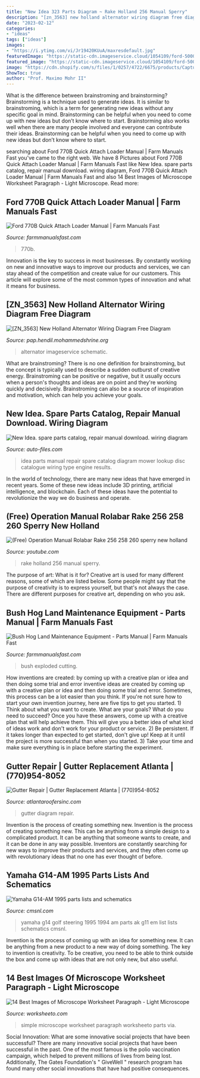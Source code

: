 ```yaml
---
title: "New Idea 323 Parts Diagram ~ Rake Holland 256 Manual Sperry"
description: "[zn_3563] new holland alternator wiring diagram free diagram"
date: "2023-02-12"
categories:
- "ideas"
tags: ["ideas"]
images:
- "https://i.ytimg.com/vi/Jr19420KUuA/maxresdefault.jpg"
featuredImage: "https://static-cdn.imageservice.cloud/1054109/ford-5000-tractor-starter-wiring-diagram-most-oliver-70-ignition.jpg"
featured_image: "https://static-cdn.imageservice.cloud/1054109/ford-5000-tractor-starter-wiring-diagram-most-oliver-70-ignition.jpg"
image: "https://cdn.shopify.com/s/files/1/0257/4722/6675/products/Capture-03_7d7087b9-8922-4302-8244-19b7f3e5f100_1024x.jpg?v=1581975072"
ShowToc: true
author: "Prof. Maximo Mohr II"
---
```



What is the difference between brainstroming and brainstorming?
Brainstorming is a technique used to generate ideas. It is similar to brainstroming, which is a term for generating new ideas without any specific goal in mind. Brainstorming can be helpful when you need to come up with new ideas but don’t know where to start.  Brainstorming also works well when there are many people involved and everyone can contribute their ideas. Brainstorming can be helpful when you need to come up with new ideas but don’t know where to start.

	

		
searching about Ford 770B Quick Attach Loader Manual | Farm Manuals Fast you've came to the right web. We have 8 Pictures about Ford 770B Quick Attach Loader Manual | Farm Manuals Fast like New Idea. spare parts catalog, repair manual download. wiring diagram, Ford 770B Quick Attach Loader Manual | Farm Manuals Fast and also 14 Best Images of Microscope Worksheet Paragraph - Light Microscope. Read more:
		
    
## Ford 770B Quick Attach Loader Manual | Farm Manuals Fast

<img loading=lazy src="http://cdn.shopify.com/s/files/1/0257/4722/6675/products/2-15_1024x.jpg?v=1581975064" onerror="this.onerror=null;this.src='https://tse4.mm.bing.net/th?id=OIP.toXFtxw4ppgmCZ5q3xkj4wHaJm&amp;pid=15.1';" alt="Ford 770B Quick Attach Loader Manual | Farm Manuals Fast">

_Source: farmmanualsfast.com_

>770b. 

	

Innovation is the key to success in most businesses. By constantly working on new and innovative ways to improve our products and services, we can stay ahead of the competition and create value for our customers. This article will explore some of the most common types of innovation and what it means for business.

    
## [ZN_3563] New Holland Alternator Wiring Diagram Free Diagram

<img loading=lazy src="https://static-cdn.imageservice.cloud/1054109/ford-5000-tractor-starter-wiring-diagram-most-oliver-70-ignition.jpg" onerror="this.onerror=null;this.src='https://tse1.mm.bing.net/th?id=OIP.tajHLEnMh_OYLOCskrg8xwAAAA&amp;pid=15.1';" alt="[ZN_3563] New Holland Alternator Wiring Diagram Free Diagram">

_Source: pap.hendil.mohammedshrine.org_

>alternator imageservice schematic. 

	

What are brainstroming?
There is no one definition for brainstroming, but the concept is typically used to describe a sudden outburst of creative energy. Brainstroming can be positive or negative, but it usually occurs when a person's thoughts and ideas are on point and they're working quickly and decisively. Brainstroming can also be a source of inspiration and motivation, which can help you achieve your goals.

    
## New Idea. Spare Parts Catalog, Repair Manual Download. Wiring Diagram

<img loading=lazy src="https://auto-files.com/file/784186e53413564c4a3812e7f8bcaeb8e9263deb/new-idea.gif" onerror="this.onerror=null;this.src='https://tse3.mm.bing.net/th?id=OIP.wYlgpZX4TgthK-co9aPKAgHaFx&amp;pid=15.1';" alt="New Idea. spare parts catalog, repair manual download. wiring diagram">

_Source: auto-files.com_

>idea parts manual repair spare catalog diagram mower lookup disc catalogue wiring type engine results. 

	

In the world of technology, there are many new ideas that have emerged in recent years. Some of these new ideas include 3D printing, artificial intelligence, and blockchain. Each of these ideas have the potential to revolutionize the way we do business and operate.

    
## (Free) Operation Manual Rolabar Rake 256 258 260 Sperry New Holland

<img loading=lazy src="https://i.ytimg.com/vi/Jr19420KUuA/maxresdefault.jpg" onerror="this.onerror=null;this.src='https://tse3.mm.bing.net/th?id=OIP.zHWnfx5z3z5EOzL8MeaixgHaEL&amp;pid=15.1';" alt="(Free) Operation Manual Rolabar Rake 256 258 260 sperry new holland">

_Source: youtube.com_

>rake holland 256 manual sperry. 

	

The purpose of art: What is it for?
Creative art is used for many different reasons, some of which are listed below. Some people might say that the purpose of creativity is to express yourself, but that's not always the case. There are different purposes for creative art, depending on who you ask.

    
## Bush Hog Land Maintenance Equipment - Parts Manual | Farm Manuals Fast

<img loading=lazy src="https://cdn.shopify.com/s/files/1/0257/4722/6675/products/Capture-03_7d7087b9-8922-4302-8244-19b7f3e5f100_1024x.jpg?v=1581975072" onerror="this.onerror=null;this.src='https://tse3.mm.bing.net/th?id=OIP.PvYmME-JEXOgii-YWQVLCQHaJr&amp;pid=15.1';" alt="Bush Hog Land Maintenance Equipment - Parts Manual | Farm Manuals Fast">

_Source: farmmanualsfast.com_

>bush exploded cutting. 

	

How inventions are created: by coming up with a creative plan or idea and then doing some trial and error
inventive ideas are created by coming up with a creative plan or idea and then doing some trial and error. Sometimes, this process can be a lot easier than you think. If you're not sure how to start your own invention journey, here are five tips to get you started. 1) Think about what you want to create. What are your goals? What do you need to succeed? Once you have these answers, come up with a creative plan that will help achieve them. This will give you a better idea of what kind of ideas work and don't work for your product or service. 2) Be persistent. If it takes longer than expected to get started, don't give up! Keep at it until the project is more successful than when you started. 3) Take your time and make sure everything is in place before starting the experiment.

    
## Gutter Repair | Gutter Replacement Atlanta | (770)954-8052

<img loading=lazy src="http://www.atlantaroofersinc.com/gutter_diagram.jpg" onerror="this.onerror=null;this.src='https://tse4.mm.bing.net/th?id=OIP.5pBB-vLexjtguhKgnxu2FQHaFX&amp;pid=15.1';" alt="Gutter Repair | Gutter Replacement Atlanta | (770)954-8052">

_Source: atlantaroofersinc.com_

>gutter diagram repair. 

	

Invention is the process of creating something new.
Invention is the process of creating something new. This can be anything from a simple design to a complicated product. It can be anything that someone wants to create, and it can be done in any way possible. Inventors are constantly searching for new ways to improve their products and services, and they often come up with revolutionary ideas that no one has ever thought of before.

    
## Yamaha G14-AM 1995 Parts Lists And Schematics

<img loading=lazy src="https://images.cmsnl.com/img/partslists/yamaha-g14-am-1995-steering_mediumyau1403b-9_3bc9.jpg" onerror="this.onerror=null;this.src='https://tse2.mm.bing.net/th?id=OIP.6Fl3m97WlkRQ92pxxcwb-QAAAA&amp;pid=15.1';" alt="Yamaha G14-AM 1995 parts lists and schematics">

_Source: cmsnl.com_

>yamaha g14 golf steering 1995 1994 am parts ak g11 em list lists schematics cmsnl. 

	

Invention is the process of coming up with an idea for something new. It can be anything from a new product to a new way of doing something. The key to invention is creativity. To be creative, you need to be able to think outside the box and come up with ideas that are not only new, but also useful.

    
## 14 Best Images Of Microscope Worksheet Paragraph - Light Microscope

<img loading=lazy src="http://www.worksheeto.com/postpic/2009/10/simple-microscope-worksheet_222568.jpg" onerror="this.onerror=null;this.src='https://tse2.mm.bing.net/th?id=OIP.oD8Rm9cWa6nnApCY78A9lwAAAA&amp;pid=15.1';" alt="14 Best Images of Microscope Worksheet Paragraph - Light Microscope">

_Source: worksheeto.com_

>simple microscope worksheet paragraph worksheeto parts via. 

	

Social Innovation: What are some innovative social projects that have been successful?
There are many innovative social projects that have been successful in the past. One of the most famous is the polio vaccination campaign, which helped to prevent millions of lives from being lost. Additionally, The Gates Foundation's " GiveWell " research program has found many other social innovations that have had positive consequences.

